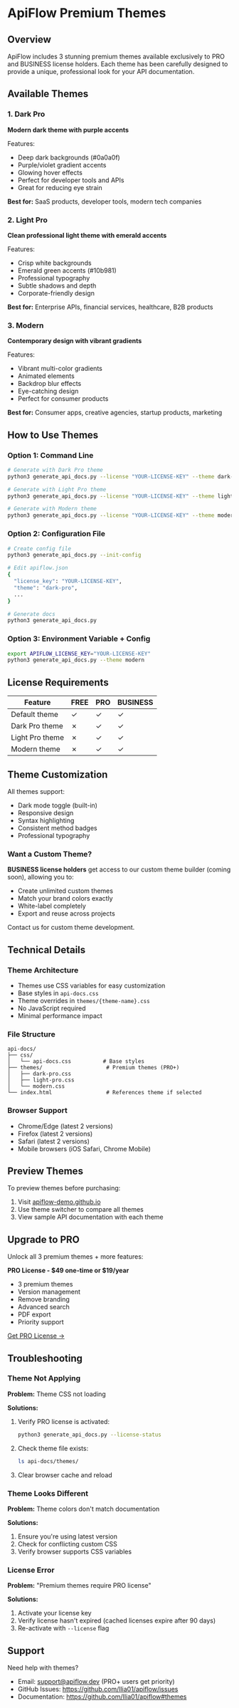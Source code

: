 # ApiFlow Premium Themes

## Overview

ApiFlow includes 3 stunning premium themes available exclusively to PRO and BUSINESS license holders. Each theme has been carefully designed to provide a unique, professional look for your API documentation.

## Available Themes

### 1. Dark Pro
**Modern dark theme with purple accents**

Features:
- Deep dark backgrounds (#0a0a0f)
- Purple/violet gradient accents
- Glowing hover effects
- Perfect for developer tools and APIs
- Great for reducing eye strain

**Best for:** SaaS products, developer tools, modern tech companies

### 2. Light Pro
**Clean professional light theme with emerald accents**

Features:
- Crisp white backgrounds
- Emerald green accents (#10b981)
- Professional typography
- Subtle shadows and depth
- Corporate-friendly design

**Best for:** Enterprise APIs, financial services, healthcare, B2B products

### 3. Modern
**Contemporary design with vibrant gradients**

Features:
- Vibrant multi-color gradients
- Animated elements
- Backdrop blur effects
- Eye-catching design
- Perfect for consumer products

**Best for:** Consumer apps, creative agencies, startup products, marketing

## How to Use Themes

### Option 1: Command Line
```bash
# Generate with Dark Pro theme
python3 generate_api_docs.py --license "YOUR-LICENSE-KEY" --theme dark-pro

# Generate with Light Pro theme
python3 generate_api_docs.py --license "YOUR-LICENSE-KEY" --theme light-pro

# Generate with Modern theme
python3 generate_api_docs.py --license "YOUR-LICENSE-KEY" --theme modern
```

### Option 2: Configuration File
```bash
# Create config file
python3 generate_api_docs.py --init-config

# Edit apiflow.json
{
  "license_key": "YOUR-LICENSE-KEY",
  "theme": "dark-pro",
  ...
}

# Generate docs
python3 generate_api_docs.py
```

### Option 3: Environment Variable + Config
```bash
export APIFLOW_LICENSE_KEY="YOUR-LICENSE-KEY"
python3 generate_api_docs.py --theme modern
```

## License Requirements

| Feature | FREE | PRO | BUSINESS |
|---------|------|-----|----------|
| Default theme | ✓ | ✓ | ✓ |
| Dark Pro theme | ✗ | ✓ | ✓ |
| Light Pro theme | ✗ | ✓ | ✓ |
| Modern theme | ✗ | ✓ | ✓ |

## Theme Customization

All themes support:
- Dark mode toggle (built-in)
- Responsive design
- Syntax highlighting
- Consistent method badges
- Professional typography

### Want a Custom Theme?

**BUSINESS license holders** get access to our custom theme builder (coming soon), allowing you to:
- Create unlimited custom themes
- Match your brand colors exactly
- White-label completely
- Export and reuse across projects

Contact us for custom theme development.

## Technical Details

### Theme Architecture
- Themes use CSS variables for easy customization
- Base styles in `api-docs.css`
- Theme overrides in `themes/{theme-name}.css`
- No JavaScript required
- Minimal performance impact

### File Structure
```
api-docs/
├── css/
│   └── api-docs.css          # Base styles
├── themes/                    # Premium themes (PRO+)
│   ├── dark-pro.css
│   ├── light-pro.css
│   └── modern.css
└── index.html                 # References theme if selected
```

### Browser Support
- Chrome/Edge (latest 2 versions)
- Firefox (latest 2 versions)
- Safari (latest 2 versions)
- Mobile browsers (iOS Safari, Chrome Mobile)

## Preview Themes

To preview themes before purchasing:
1. Visit [apiflow-demo.github.io](https://Ilia01.github.io/apiflow-demo/)
2. Use theme switcher to compare all themes
3. View sample API documentation with each theme

## Upgrade to PRO

Unlock all 3 premium themes + more features:

**PRO License - $49 one-time or $19/year**
- 3 premium themes
- Version management
- Remove branding
- Advanced search
- PDF export
- Priority support

[Get PRO License →](https://github.com/Ilia01/apiflow#pricing)

## Troubleshooting

### Theme Not Applying

**Problem:** Theme CSS not loading

**Solutions:**
1. Verify PRO license is activated:
   ```bash
   python3 generate_api_docs.py --license-status
   ```

2. Check theme file exists:
   ```bash
   ls api-docs/themes/
   ```

3. Clear browser cache and reload

### Theme Looks Different

**Problem:** Theme colors don't match documentation

**Solutions:**
1. Ensure you're using latest version
2. Check for conflicting custom CSS
3. Verify browser supports CSS variables

### License Error

**Problem:** "Premium themes require PRO license"

**Solutions:**
1. Activate your license key
2. Verify license hasn't expired (cached licenses expire after 90 days)
3. Re-activate with `--license` flag

## Support

Need help with themes?
- Email: support@apiflow.dev (PRO+ users get priority)
- GitHub Issues: https://github.com/Ilia01/apiflow/issues
- Documentation: https://github.com/Ilia01/apiflow#themes
